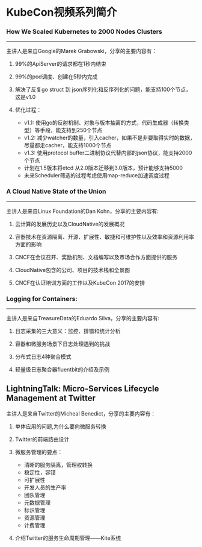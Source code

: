 KubeCon视频系列简介
================================

### How We Scaled Kubernetes to 2000 Nodes Clusters 
-----------------------

主讲人是来自Google的Marek Grabowski，分享的主要内容有：

1. 99%的ApiServer的请求都在1秒内结束 

2. 99%的pod调度、创建在5秒内完成 

3. 解决了反复go struct 到 json序列化和反序列化的问题，能支持100个节点，这是v1.0 

4. 优化过程：
	* v1.1: 使用go的反射机制、对象与版本抽离的方式，代码生成器（转换类型）等手段，能支持到250个节点
	* v1.2: 减少watcher的数量，引入cacher，如果不是非要取得实时的数据，尽量都走cacher，能支持1000个节点
	* v1.3: 使用protocol buffer二进制协议代替内部的json协议，能支持2000个节点
	* 计划在1.5版本将etcd 从2.0版本迁移到3.0版本，预计能够支持5000 
	* 未来Scheduler筛选的过程考虑使用map-reduce加速调度过程

### A Cloud Native State of the Union 
------------------------

主讲人是来自Linux Foundation的Dan Kohn，分享的主要内容有:

1. 云计算的发展历史以及CloudNative的发展概况

2. 容器技术在资源隔离、开源、扩展性、敏捷和可维护性以及效率和资源利用率方面的影响

3. CNCF在会议召开、奖励机制、文档编写以及市场合作方面提供的服务

4. CloudNative包含的公司、项目的技术栈和全景图

5. CNCF在认证培训方面的工作以及KubeCon 2017的安排

### Logging for Containers:
------------------------

主讲人是来自TreasureData的Eduardo Silva，分享的主要内容有:

1. 日志采集的三大意义：监控、排错和统计分析

2. 容器和微服务场景下日志处理遇到的挑战

3. 分布式日志4种聚合模式

4. 轻量级日志聚合器fluentbit的介绍及示例


LightningTalk:  Micro-Services Lifecycle Management at Twitter 
------------------------

主讲人是来自Twitter的Micheal Benedict，分享的主要内容有：

1. 单体应用的问题,为什么要向微服务转换

2. Twitter的前端路由设计

3. 微服务管理的要点：
	* 清晰的服务隔离，管理权转换
	* 稳定性，容错
	* 可扩展性
	* 开发人员的生产率
	* 团队管理
	* 元数据管理
	* 标识管理
	* 资源管理
	* 计费管理

4. 介绍Twitter的服务生命周期管理——Kite系统
